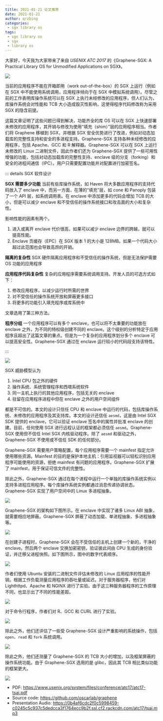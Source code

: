 ```yaml
---
title: 2021-01-21 论文推荐
date: 2021-01-21
author: qrzbing
categories:
 - sgx library os
tags:
 - sgx library os
 - sgx
 - library os
---
```


大家好，今天我为大家带来了来自 *USENIX ATC 2017* 的《Graphene-SGX: A Practical Library OS for Unmodified Applications on SGX》。

![](./img/0121/1.png)

当前的应用程序不能在开箱即用（work out-of-the-box）的 SGX 上运行（例如在 SGX 中不能使用系统调用，应用程序倾向于在 SGX 中模拟系统调用）。尽管之前的工作表明库操作系统可以在 SGX 上执行未经修改的应用程序，但人们认为，库操作系统会对性能和 TCB 大小造成毁灭性影响，这使得程序代码修改称为采用 SGX 的隐含前提。

这篇文章证明了这些问题已得到解决，功能齐全的库 OS 可以在 SGX 上快速部署未修改的应用程序，其开销与修改为使用“填充（shim）”层的应用程序相当。作者们将 Graphene 移植到 SGX，并根据 SGX 安全优势进行了改进，例如对动态加载库的完整性支持和安全的多进程支持。Graphene-SGX 支持各种未经修改的应用程序，包括 Apache、GCC 和 R 解释器。Graphene-SGX 可以在 SGX 上运行未修改的 Linux 二进制文件，因此作者们还为 Graphene-SGX 提供了一些可用性增强的功能，包括对动态加载库的完整性支持、enclave 级的分支（forking）和安全的进程间通信（IPC）。用户只需要配置功能并对配置进行加密签名。

::: details SGX 软件设计

**SGX 需要多少功能** 当前有些库操作系统，如 Haven 将大多数应用程序的支持代码放入了 enclave 中，而另一方面，在薄的“填充”层，如 cone 和 Panoply 包装了一个 API 层，如系统调用表。在 enclave 中添加更多的代码会增加 TCB 的大小，但是可以减少 enclave 和不受信任的操作系统接口和攻击面的大小和复杂性。

影响性能的因素有两个。

1. 进入或离开 enclave 代价很高，如果可以减少 enclave 边界的跨越，就可以提高性能。
2. Enclave 页缓存（EPC）在 SGX 版本 1 的大小是 128MB。如果一个代码大小超过此范围也会导致高昂的开销。

**隔离的复杂性** SGX 硬件隔离应用程序和不受信任的操作系统，但是无法保护需要 OS 功能的应用程序

**应用程序代码复杂性** 复杂的应用程序需要系统调用支持。开发人员的可选方式如下：

1. 修改应用程序，以减少运行时所需的世界
2. 对不受信任的操作系统开放和屏蔽更多接口
3. 将更多的功能引入填充程序或库系统中

文章选用了第三种方法。

**程序分组** 一个应用程序可以有多个 enclave，也可以将不太重要的功能放在 enclave 之外，为不同的特权级创建不同的 enclave。这个级别的分析特定于应用程序且超出了这篇文章的重点。但是为一个复杂的应用程序划分多个 enclave 可以提高安全性。Graphene-SGX 通过在 enclave 运行较小的代码段支持该特性。

:::

![](./img/0121/2.png)

SGX 威胁模型认为

1. Intel CPU 包之外的硬件
2. 操作系统、系统管理程序和西塔系统软件
3. 同一主机上执行的其他应用程序，包括无关的 enclave
4. 驻留在应用程序进程中但在 enclave 之外的用户空间组件

都是不可信的。本文的设计只信任 CPU 和 enclave 中运行的代码，包括库操作系统、未修改的应用程序及其支持库。本文的设计还信任 `aesmd`，这是由 Intel SGX SDK 提供的 enclave，它可以验证 enclave 签名中的属性并批准 enclave 的创建。目前，任何使用 SGX 进行远程认证的框架都必须信任 `aesmd`。Graphene-SGX 使用但不信任 Intel SGX 内核驱动程序。除了 `aesmd` 和驱动之外，Graphene-SGX 不使用或不信任 SDK 的任何部分。

Graphene-SGX 需要用户策略配置，每个应用程序需要一个 mainfest 指定允许使用哪些资源。Mainfest 的目的是保护本地主机：引用监视器可以轻松识别应用程序可能使用的资源，拒绝 mainfest 有问题的应用程序。Graphene-SGX 扩展了 mainfest，用于保证可信文件的完整性。

除此之外，Graphene-SGX 通过在每个进程中运行一个单独的库操作系统实例以支持多进程应用程序。每个库操作系统实例都通过消息传递协调状态。Graphene-SGX 实现了用户空间中的 Linux 多进程抽象。

![](./img/0121/3.png)

Graphene-SGX 的架构如下图所示。在 enclave 中实现了诸多 Linux ABI 抽象，就需要相应地屏蔽。Graphene-SGX 屏蔽了动态加载、单进程抽象、多进程抽象等。

![](./img/0121/4.png)

在创建子进程时，Graphene-SGX 会在不受信任的主机上创建一个新的，干净的 enclave。然后两个 enclave 交换加密密钥，验证彼此间由 CPU 生成的身份验证，并迁移父进程快照。如下图所示，图中的数字代表顺序。

![](./img/0121/5.png)

作者们使用 Ubuntu 安装的二进制文件评估未修改的 Linux 应用程序的性能开销。根据工作负载测量应用程序的吞吐量或延迟。对于服务器程序，他们对 Lighthttpd、Apache 和 NGINX 进行了实验。由于这三种服务器程序的工作原理不同，也显示出了不同的性能差距。

![](./img/0121/6.png)

对于命令行程序，作者们对 R、GCC 和 CURL 进行了实验。

![](./img/0121/7.png)

除此之外，他们还评估了一些受 Graphene-SGX 设计严重影响的系统操作，包括 `open`、`read` 和 `fork` 系统调用。

![](./img/0121/8.png)

除此之外，他们还测量了 Graphene-SGX 的 TCB 大小的增加，以及框架屏蔽的操作系统功能。由于 Graphene-SGX 选用的是 glibc，因此其 TCB 相比类似功能的框架更大。

![](./img/0121/9.png)

- PDF: <https://www.usenix.org/system/files/conference/atc17/atc17-tsai.pdf>
- Source code: <https://github.com/oscarlab/graphene>
- Presentation Audio: <https://0b4af6cdc2f0c5998459-c0245c5c937c5dedcca3f1764ecc9b2f.ssl.cf2.rackcdn.com/atc17/tsai.mp3>